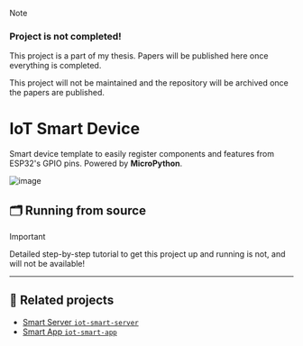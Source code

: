 > [!NOTE]
> ### Project is not completed!
> This project is a part of my thesis. Papers will be published here once everything is completed.
>
> This project will not be maintained and the repository will be archived once the papers are published.

# IoT Smart Device

Smart device template to easily register components and features from ESP32's GPIO pins. Powered by **MicroPython**.

![image](https://github.com/user-attachments/assets/e0c55b87-05da-4ef9-b1d6-0c8d35bfeb31)

## 🗂 Running from source

> [!IMPORTANT]
> Detailed step-by-step tutorial to get this project up and running is not, and will not be available!

---

## 🍊 Related projects

* [Smart Server `iot-smart-server`](https://github.com/Belikhun/iot-smart-server)
* [Smart App `iot-smart-app`](https://github.com/Belikhun/iot-smart-app)
